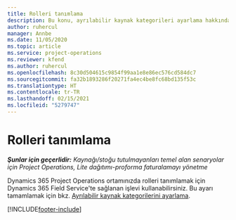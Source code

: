 ```yaml
---
title: Rolleri tanımlama
description: Bu konu, ayrılabilir kaynak kategorileri ayarlama hakkında bilgiler için bir bağlantı sağlar.
author: ruhercul
manager: Annbe
ms.date: 11/05/2020
ms.topic: article
ms.service: project-operations
ms.reviewer: kfend
ms.author: ruhercul
ms.openlocfilehash: 8c30d504615c9854f99aa1e8e86ec576cd584dc7
ms.sourcegitcommit: fa32b1893286f20271fa4ec4be8fc68bd135f53c
ms.translationtype: HT
ms.contentlocale: tr-TR
ms.lasthandoff: 02/15/2021
ms.locfileid: "5279747"
---
```

# <a name="define-roles"></a>Rolleri tanımlama

_**Şunlar için geçerlidir:** Kaynağı/stoğu tutulmayanları temel alan senaryolar için Project Operations, Lite dağıtımı-proforma faturalamayı yönetme_

Dynamics 365 Project Operations ortamınızda rolleri tanımlamak için Dynamics 365 Field Service'te sağlanan işlevi kullanabilirsiniz. Bu ayarı tamamlamak için bkz. [Ayrılabilir kaynak kategorilerini ayarlama](https://docs.microsoft.com/dynamics365/field-service/set-up-bookable-resource-categories).


[!INCLUDE[footer-include](../includes/footer-banner.md)]